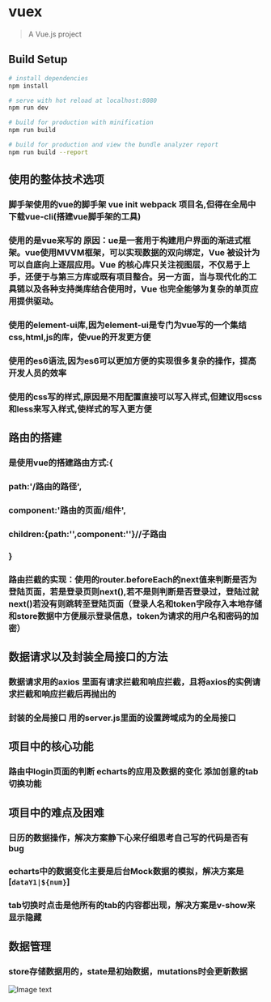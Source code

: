 #  vuex

> A Vue.js project

## Build Setup

``` bash
# install dependencies
npm install

# serve with hot reload at localhost:8080
npm run dev

# build for production with minification
npm run build

# build for production and view the bundle analyzer report
npm run build --report
```

## 使用的整体技术选项

### 脚手架使用的vue的脚手架 vue init webpack 项目名,但得在全局中下载vue-cli(搭建vue脚手架的工具)

### 使用的是vue来写的 原因：ue是一套用于构建用户界面的渐进式框架。vue使用MVVM框架，可以实现数据的双向绑定，Vue 被设计为可以自底向上逐层应用。Vue 的核心库只关注视图层，不仅易于上手，还便于与第三方库或既有项目整合。另一方面，当与现代化的工具链以及各种支持类库结合使用时，Vue 也完全能够为复杂的单页应用提供驱动。

### 使用的element-ui库,因为element-ui是专门为vue写的一个集结css,html,js的库，使vue的开发更方便

### 使用的es6语法,因为es6可以更加方便的实现很多复杂的操作，提高开发人员的效率

### 使用的css写的样式,原因是不用配置直接可以写入样式,但建议用scss和less来写入样式,使样式的写入更方便

## 路由的搭建
### 是使用vue的搭建路由方式:{
### path:'/路由的路径',
### component:'路由的页面/组件',
### children:{path:'',component:''}//子路由
### }
### 路由拦截的实现：使用的router.beforeEach的next值来判断是否为登陆页面，若是登录页则next(),若不是则判断是否登录过，登陆过就next()若没有则跳转至登陆页面（登录人名和token字段存入本地存储和store数据中方便展示登录信息，token为请求的用户名和密码的加密）

## 数据请求以及封装全局接口的方法

### 数据请求用的axios 里面有请求拦截和响应拦截，且将axios的实例请求拦截和响应拦截后再抛出的

### 封装的全局接口 用的server.js里面的设置跨域成为的全局接口

##  项目中的核心功能

### 路由中login页面的判断  echarts的应用及数据的变化  添加创意的tab切换功能

##  项目中的难点及困难

### 日历的数据操作，解决方案静下心来仔细思考自己写的代码是否有bug

### echarts中的数据变化主要是后台Mock数据的模拟，解决方案是[`dataY1|${num}`]

###  tab切换时点击是他所有的tab的内容都出现，解决方案是v-show来显示隐藏

## 数据管理

### store存储数据用的，state是初始数据，mutations时会更新数据

![Image text](https://github.com/sunyani123/workhelpproject/blob/master/%E9%A1%B9%E7%9B%AE%E6%B5%81%E7%A8%8B.png)